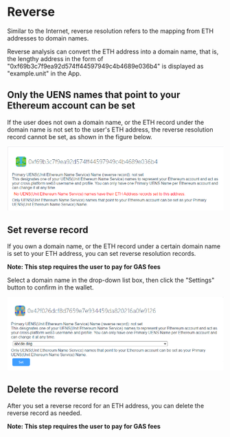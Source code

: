 

# Reverse

Similar to the Internet, reverse resolution refers to the mapping from ETH addresses to domain names.

Reverse analysis can convert the ETH address into a domain name, that is, the lengthy address in the form of "0xf69b3c7f9ea92d574ff44597949c4b4689e036b4" is displayed as "example.unit" in the App.

## Only the UENS names that point to your Ethereum account can be set

If the user does not own a domain name, or the ETH record under the domain name is not set to the user's ETH address, the reverse resolution record cannot be set, as shown in the figure below.

![alt attribute text](../../.vuepress/public/images/address/en/address_0.png)

## Set reverse record

If you own a domain name, or the ETH record under a certain domain name is set to your ETH address, you can set reverse resolution records.

**Note: This step requires the user to pay for GAS fees**

Select a domain name in the drop-down list box, then click the "Settings" button to confirm in the wallet.

![alt attribute text](../../.vuepress/public/images/address/en/address_1.png)

## Delete the reverse record

After you set a reverse record for an ETH address, you can delete the reverse record as needed.

**Note: This step requires the user to pay for GAS fees**